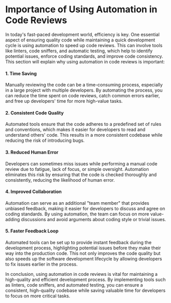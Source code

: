 # Importance of Using Automation in Code Reviews

In today's fast-paced development world, efficiency is key. One essential aspect of ensuring quality code while maintaining a quick development cycle is using automation to speed up code reviews. This can involve tools like linters, code sniffers, and automatic testing, which help to identify potential issues, enforce coding standards, and improve code consistency. This section will explain why using automation in code reviews is important:

#### 1. Time Saving

Manually reviewing the code can be a time-consuming process, especially in a large project with multiple developers. By automating the process, you can reduce the time spent on code reviews, catch common errors earlier, and free up developers' time for more high-value tasks.

#### 2. Consistent Code Quality

Automated tools ensure that the code adheres to a predefined set of rules and conventions, which makes it easier for developers to read and understand others' code. This results in a more consistent codebase while reducing the risk of introducing bugs.

#### 3. Reduced Human Error

Developers can sometimes miss issues while performing a manual code review due to fatigue, lack of focus, or simple oversight. Automation eliminates this risk by ensuring that the code is checked thoroughly and consistently, reducing the likelihood of human error.

#### 4. Improved Collaboration

Automation can serve as an additional "team member" that provides unbiased feedback, making it easier for developers to discuss and agree on coding standards. By using automation, the team can focus on more value-adding discussions and avoid arguments about coding style or trivial issues.

#### 5. Faster Feedback Loop

Automated tools can be set up to provide instant feedback during the development process, highlighting potential issues before they make their way into the production code. This not only improves the code quality but also speeds up the software development lifecycle by allowing developers to fix issues earlier in the process.

In conclusion, using automation in code reviews is vital for maintaining a high-quality and efficient development process. By implementing tools such as linters, code sniffers, and automated testing, you can ensure a consistent, high-quality codebase while saving valuable time for developers to focus on more critical tasks.